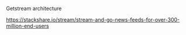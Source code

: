Getstream architecture

https://stackshare.io/stream/stream-and-go-news-feeds-for-over-300-million-end-users
